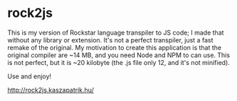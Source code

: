 # rock2js

This is my version of Rockstar language transpiler to JS code; I made that without any library or extension.
It's not a perfect transpiler, just a fast remake of the original.
My motivation to create this application is that the original compiler are ~14 MB, and you need Node and NPM to can use.
This is not perfect, but it is ~20 kilobyte (the .js file only 12, and it's not minified).

Use and enjoy!

http://rock2js.kaszapatrik.hu/